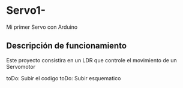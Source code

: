 # Servo1-
Mi primer Servo con Arduino

## Descripción de funcionamiento

Este proyecto consistira en un LDR que controle el movimiento de un Servomotor

toDo: Subir el codigo
toDo: Subir esquematico
